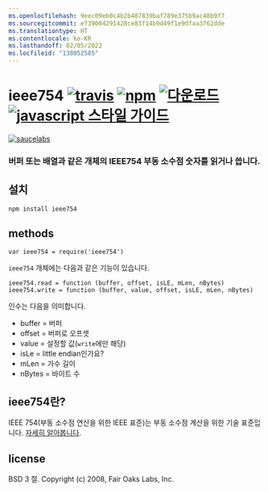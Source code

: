 ```yaml
---
ms.openlocfilehash: 9eec09eb0c4b2b407839baf789e375b9ac48b9f7
ms.sourcegitcommit: e739004291428ce83f14b9d49f1e9dfaa3762dde
ms.translationtype: HT
ms.contentlocale: ko-KR
ms.lasthandoff: 02/05/2022
ms.locfileid: "138052585"
---
```

# <a name="ieee754-travistravis-imagetravis-url-npmnpm-imagenpm-url-downloadsdownloads-imagedownloads-url-javascript-style-guidestandard-imagestandard-url"></a>ieee754 [![travis][travis-image]][travis-url] [![npm][npm-image]][npm-url] [![다운로드][downloads-image]][downloads-url] [![javascript 스타일 가이드][standard-image]][standard-url]

[travis-image]: https://img.shields.io/travis/feross/ieee754/master.svg
[travis-url]: https://travis-ci.org/feross/ieee754
[npm-image]: https://img.shields.io/npm/v/ieee754.svg
[npm-url]: https://npmjs.org/package/ieee754
[downloads-image]: https://img.shields.io/npm/dm/ieee754.svg
[downloads-url]: https://npmjs.org/package/ieee754
[standard-image]: https://img.shields.io/badge/code_style-standard-brightgreen.svg
[standard-url]: https://standardjs.com

[![saucelabs][saucelabs-image]][saucelabs-url]

[saucelabs-image]: https://saucelabs.com/browser-matrix/ieee754.svg
[saucelabs-url]: https://saucelabs.com/u/ieee754

### <a name="readwrite-ieee754-floating-point-numbers-fromto-a-buffer-or-array-like-object"></a>버퍼 또는 배열과 같은 개체의 IEEE754 부동 소수점 숫자를 읽거나 씁니다.

## <a name="install"></a>설치

```
npm install ieee754
```

## <a name="methods"></a>methods

`var ieee754 = require('ieee754')`

`ieee754` 개체에는 다음과 같은 기능이 있습니다.

```
ieee754.read = function (buffer, offset, isLE, mLen, nBytes)
ieee754.write = function (buffer, value, offset, isLE, mLen, nBytes)
```

인수는 다음을 의미합니다.

- buffer = 버퍼
- offset = 버퍼로 오프셋
- value = 설정할 값(`write`에만 해당)
- isLe = little endian인가요?
- mLen = 가수 길이
- nBytes = 바이트 수

## <a name="what-is-ieee754"></a>ieee754란?

IEEE 754(부동 소수점 연산을 위한 IEEE 표준)는 부동 소수점 계산을 위한 기술 표준입니다. [자세히 알아봅니다](http://en.wikipedia.org/wiki/IEEE_floating_point).

## <a name="license"></a>license

BSD 3 절. Copyright (c) 2008, Fair Oaks Labs, Inc.
